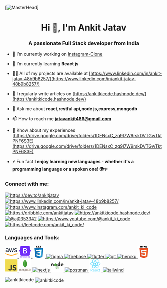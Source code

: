 [![MasterHead](https://cdn.hashnode.com/res/hashnode/image/upload/v1633330783187/nUsZeZ1MB.gif?w=1600&h=840&fit=crop&crop=entropy&auto=format,compress&gif-q=60&format=webm)]
<h1 align="center">Hi 👋, I'm Ankit Jatav</h1>
<h3 align="center">A passionate Full Stack developer from India</h3>

- 🔭 I’m currently working on [Instagram-Clone](https://github.com/ankitkicode/Instagram-with-Story-Feature)

- 🌱 I’m currently learning **React js**

- 👨‍💻 All of my projects are available at [https://www.linkedin.com/in/ankit-jatav-48b9b8257/](https://www.linkedin.com/in/ankit-jatav-48b9b8257/)

- 📝 I regularly write articles on [https://ankitkicode.hashnode.dev/](https://ankitkicode.hashnode.dev/)

- 💬 Ask me about **react,restful api,node js,express,mongodb**

- 📫 How to reach me **jatavankit486@gmail.com**

- 📄 Know about my experiences [https://drive.google.com/drive/folders/1DENsxC_zq9I7W9rskDVTGwTktPNF6S3E](https://drive.google.com/drive/folders/1DENsxC_zq9I7W9rskDVTGwTktPNF6S3E)

- ⚡ Fun fact **I enjoy learning new languages - whether it's a programming language or a spoken one! 🌍✨**

<h3 align="left">Connect with me:</h3>
<p align="left">
<a href="https://dev.to/https://dev.to/ankitjatav" target="blank"><img align="center" src="https://raw.githubusercontent.com/rahuldkjain/github-profile-readme-generator/master/src/images/icons/Social/devto.svg" alt="https://dev.to/ankitjatav" height="30" width="40" /></a>
<a href="https://linkedin.com/in/https://www.linkedin.com/in/ankit-jatav-48b9b8257/" target="blank"><img align="center" src="https://raw.githubusercontent.com/rahuldkjain/github-profile-readme-generator/master/src/images/icons/Social/linked-in-alt.svg" alt="https://www.linkedin.com/in/ankit-jatav-48b9b8257/" height="30" width="40" /></a>
<a href="https://instagram.com/https://www.instagram.com/ankit_ki_code" target="blank"><img align="center" src="https://raw.githubusercontent.com/rahuldkjain/github-profile-readme-generator/master/src/images/icons/Social/instagram.svg" alt="https://www.instagram.com/ankit_ki_code" height="30" width="40" /></a>
<a href="https://dribbble.com/https://dribbble.com/ankitjatav" target="blank"><img align="center" src="https://raw.githubusercontent.com/rahuldkjain/github-profile-readme-generator/master/src/images/icons/Social/dribbble.svg" alt="https://dribbble.com/ankitjatav" height="30" width="40" /></a>
<a href="https://hashnode.com/https://ankitkicode.hashnode.dev/" target="blank"><img align="center" src="https://raw.githubusercontent.com/rahuldkjain/github-profile-readme-generator/master/src/images/icons/Social/hashnode.svg" alt="https://ankitkicode.hashnode.dev/" height="30" width="40" /></a>
<a href="https://medium.com/@aj0353342" target="blank"><img align="center" src="https://raw.githubusercontent.com/rahuldkjain/github-profile-readme-generator/master/src/images/icons/Social/medium.svg" alt="@aj0353342" height="30" width="40" /></a>
<a href="https://www.youtube.com/c/https://www.youtube.com/@ankit_ki_code" target="blank"><img align="center" src="https://raw.githubusercontent.com/rahuldkjain/github-profile-readme-generator/master/src/images/icons/Social/youtube.svg" alt="https://www.youtube.com/@ankit_ki_code" height="30" width="40" /></a>
<a href="https://www.leetcode.com/https://leetcode.com/ankit_ki_code/" target="blank"><img align="center" src="https://raw.githubusercontent.com/rahuldkjain/github-profile-readme-generator/master/src/images/icons/Social/leet-code.svg" alt="https://leetcode.com/ankit_ki_code/" height="30" width="40" /></a>
</p>

<h3 align="left">Languages and Tools:</h3>
<p align="left"> <a href="https://aws.amazon.com" target="_blank" rel="noreferrer"> <img src="https://raw.githubusercontent.com/devicons/devicon/master/icons/amazonwebservices/amazonwebservices-original-wordmark.svg" alt="aws" width="40" height="40"/> </a> <a href="https://getbootstrap.com" target="_blank" rel="noreferrer"> <img src="https://raw.githubusercontent.com/devicons/devicon/master/icons/bootstrap/bootstrap-plain-wordmark.svg" alt="bootstrap" width="40" height="40"/> </a> <a href="https://www.w3schools.com/css/" target="_blank" rel="noreferrer"> <img src="https://raw.githubusercontent.com/devicons/devicon/master/icons/css3/css3-original-wordmark.svg" alt="css3" width="40" height="40"/> </a> <a href="https://www.figma.com/" target="_blank" rel="noreferrer"> <img src="https://www.vectorlogo.zone/logos/figma/figma-icon.svg" alt="figma" width="40" height="40"/> </a> <a href="https://firebase.google.com/" target="_blank" rel="noreferrer"> <img src="https://www.vectorlogo.zone/logos/firebase/firebase-icon.svg" alt="firebase" width="40" height="40"/> </a> <a href="https://flutter.dev" target="_blank" rel="noreferrer"> <img src="https://www.vectorlogo.zone/logos/flutterio/flutterio-icon.svg" alt="flutter" width="40" height="40"/> </a> <a href="https://git-scm.com/" target="_blank" rel="noreferrer"> <img src="https://www.vectorlogo.zone/logos/git-scm/git-scm-icon.svg" alt="git" width="40" height="40"/> </a> <a href="https://heroku.com" target="_blank" rel="noreferrer"> <img src="https://www.vectorlogo.zone/logos/heroku/heroku-icon.svg" alt="heroku" width="40" height="40"/> </a> <a href="https://www.w3.org/html/" target="_blank" rel="noreferrer"> <img src="https://raw.githubusercontent.com/devicons/devicon/master/icons/html5/html5-original-wordmark.svg" alt="html5" width="40" height="40"/> </a> <a href="https://developer.mozilla.org/en-US/docs/Web/JavaScript" target="_blank" rel="noreferrer"> <img src="https://raw.githubusercontent.com/devicons/devicon/master/icons/javascript/javascript-original.svg" alt="javascript" width="40" height="40"/> </a> <a href="https://www.mongodb.com/" target="_blank" rel="noreferrer"> <img src="https://raw.githubusercontent.com/devicons/devicon/master/icons/mongodb/mongodb-original-wordmark.svg" alt="mongodb" width="40" height="40"/> </a> <a href="https://nextjs.org/" target="_blank" rel="noreferrer"> <img src="https://cdn.worldvectorlogo.com/logos/nextjs-2.svg" alt="nextjs" width="40" height="40"/> </a> <a href="https://nodejs.org" target="_blank" rel="noreferrer"> <img src="https://raw.githubusercontent.com/devicons/devicon/master/icons/nodejs/nodejs-original-wordmark.svg" alt="nodejs" width="40" height="40"/> </a> <a href="https://postman.com" target="_blank" rel="noreferrer"> <img src="https://www.vectorlogo.zone/logos/getpostman/getpostman-icon.svg" alt="postman" width="40" height="40"/> </a> <a href="https://reactjs.org/" target="_blank" rel="noreferrer"> <img src="https://raw.githubusercontent.com/devicons/devicon/master/icons/react/react-original-wordmark.svg" alt="react" width="40" height="40"/> </a> <a href="https://tailwindcss.com/" target="_blank" rel="noreferrer"> <img src="https://www.vectorlogo.zone/logos/tailwindcss/tailwindcss-icon.svg" alt="tailwind" width="40" height="40"/> </a> </p>

<p><img align="left" src="https://github-readme-stats.vercel.app/api/top-langs?username=ankitkicode&show_icons=true&locale=en&layout=compact" alt="ankitkicode" /></p>

<p>&nbsp;<img align="center" src="https://github-readme-stats.vercel.app/api?username=ankitkicode&show_icons=true&locale=en" alt="ankitkicode" /></p>
